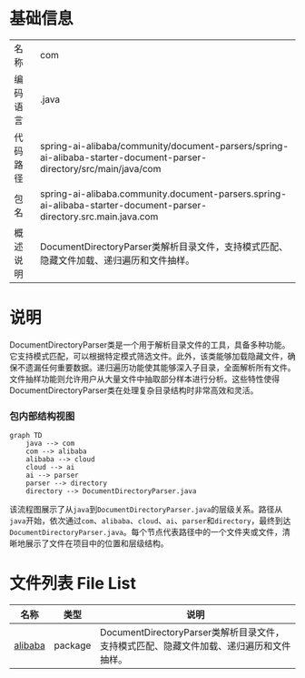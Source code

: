 # 基础信息

|      |      |
|------|------|
| 名称 | com |
| 编码语言 | .java |
| 代码路径 | spring-ai-alibaba/community/document-parsers/spring-ai-alibaba-starter-document-parser-directory/src/main/java/com |
| 包名 | spring-ai-alibaba.community.document-parsers.spring-ai-alibaba-starter-document-parser-directory.src.main.java.com |
| 概述说明 | DocumentDirectoryParser类解析目录文件，支持模式匹配、隐藏文件加载、递归遍历和文件抽样。 |

# 说明

DocumentDirectoryParser类是一个用于解析目录文件的工具，具备多种功能。它支持模式匹配，可以根据特定模式筛选文件。此外，该类能够加载隐藏文件，确保不遗漏任何重要数据。递归遍历功能使其能够深入子目录，全面解析所有文件。文件抽样功能则允许用户从大量文件中抽取部分样本进行分析。这些特性使得DocumentDirectoryParser类在处理复杂目录结构时非常高效和灵活。


### 包内部结构视图

```mermaid
graph TD
    java --> com
    com --> alibaba
    alibaba --> cloud
    cloud --> ai
    ai --> parser
    parser --> directory
    directory --> DocumentDirectoryParser.java
```

该流程图展示了从`java`到`DocumentDirectoryParser.java`的层级关系。路径从`java`开始，依次通过`com`、`alibaba`、`cloud`、`ai`、`parser`和`directory`，最终到达`DocumentDirectoryParser.java`。每个节点代表路径中的一个文件夹或文件，清晰地展示了文件在项目中的位置和层级结构。

# 文件列表 File List

| 名称   | 类型  | 说明 |
|-------|------|-------------|
| [alibaba](alibaba/_module.md) | package | DocumentDirectoryParser类解析目录文件，支持模式匹配、隐藏文件加载、递归遍历和文件抽样。 |


